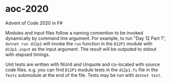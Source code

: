 # aoc-2020
Advent of Code 2020 in F#

Modules and input files follow a naming convention to be invoked dynamically by command line argument. For example, to run "Day 12 Part 1", `dotnet run d12p1` will invoke the `run` function in the `D12P1` module with `d12p1.input` as the input argument. The result will be outputed to stdout with elapsed timings.

Unit tests are written with NUnit and Unquote and co-located with source code files. e.g. you can find `D12P1` module tests in the `d12p1.fs` file in the `Tests` submodule at the end of the file. Tests may be run with `dotnet test`.

